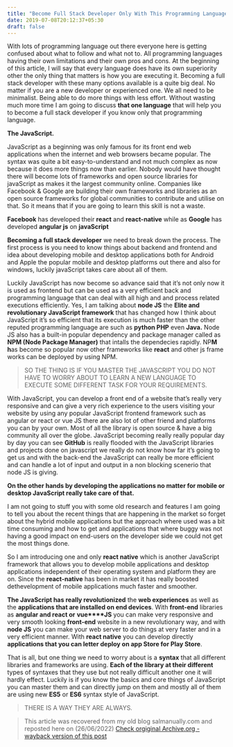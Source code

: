 ```yaml
---
title: "Become Full Stack Developer Only With This Programming Language"
date: 2019-07-08T20:12:37+05:30
draft: false
---
```


With lots of programming language out  there  everyone here is getting confused about what to follow and what not to. All programming languages having their own limitations and their own pros and cons. At the beginning of this article, <!--more-->I will say that every language does have its own superiority other the only thing that matters is how you are executing it. Becoming a full stack developer with these many options available is a quite big deal. No matter if you are a new developer or experienced one. We all need to be minimalist. Being able to do more things with less effort. Without wasting much more time I am going to discuss **that one language**  that will help you to become a full stack developer if you know only that programming language.  

**The JavaScript.**  

JavaScript as a beginning was only famous for its front end web applications when the internet and web browsers became popular. The syntax was quite a bit easy-to-understand and not much complex as now because it does more things now than earlier. Nobody would have thought there will become lots of frameworks and open source libraries for javaScript as makes it the largest community online. Companies like Facebook & Google are building their own frameworks and libraries as  an open  source frameworks for global communities to contribute and  utilise  on that. So it means that if you are going to learn this skill is not a waste.

**Facebook**  has developed  their  **react**  and  **react-native**  while as  **Google**  has developed  **angular js**  on  **javaScript**  

**Becoming a full stack developer**  we need to break down the process. The first process is you need to know things about backend and frontend and idea about developing mobile and desktop applications both for Android and Apple the popular mobile and desktop platforms out there and also for windows, luckily javaScript takes care about all of them.

Luckily  JavaScript has now become so advance said that it’s not only now it is used as frontend but can be used as a very efficient back and programming language that can deal with all high  and and  process related executions efficiently. Yes, I am talking about  **node JS**  the  **Elite and revolutionary JavaScript framework**  that has changed how I think about JavaScript it’s so efficient that its execution is much faster than the other reputed programming language are such as  **python PHP** even **Java.**  Node JS also has  a built-in  popular dependency and package manager called as  **NPM (Node Package Manager)**  that  intalls  the  dependecies  rapidly. NP**M h**as become so popular now other frameworks like  **react**  and other js  frame works  can be deployed by using NPM.  

> SO THE  THING  IS IF YOU MASTER THE JAVASCRIPT YOU DO NOT HAVE TO WORRY ABOUT TO LEARN A NEW LANGUAGE TO EXECUTE SOME DIFFERENT TASK FOR YOUR REQUIREMENTS.  

With JavaScript, you can develop a front end of a website that’s really very responsive and can give a very rich experience to the users visiting your website by using any popular JavaScript frontend framework such as angular or react or  vue  JS there are also  lot  of other friend and platforms you can by your own. Most of all the library is open source & have a big community all over the globe. JavaScript becoming really really popular day by day you can see  **GitHub**  is really flooded with the JavaScript libraries and projects done on javascript we really do not know how far it’s going to get us and with the back-end the JavaScript can really be more efficient and can handle a lot of input and output in a non blocking  scenerio  that node JS is giving.

**On the other hands by developing the applications no matter for mobile or desktop JavaScript really take care of that.**

I am not going to stuff you with some old research and features I am going to tell you about the recent things that are happening in the market so forget about the hybrid mobile applications but the approach where used was a bit time consuming and how to get and applications that where buggy was not having a good impact on end-users on the developer side we could not get the most things done.

So I am introducing one and only  **react native**  which is another JavaScript framework that allows you to develop mobile applications and desktop applications independent of their operating system and platform they are on. Since the  **react-native**  has been in  market  it has really boosted  dethevelopment  of mobile applications much faster and smoother.  

**The JavaScript has really revolutionized**  the  **web experiences**  as well as the  **applications that are installed on end devices**. With  **front-end**  libraries as  **angular and react or** **vue****JS**  you can make very responsive and very smooth looking  **front-end**  website in a new revolutionary way, and with  **node JS**  you can make your web server to do things at very faster and in a very efficient manner. With  **react native**  you can develop directly  **applications that you can letter deploy on app Store for Play Store**.

That is all, but one thing we need to worry about is a  **syntax**  that all different libraries and frameworks are using.  **Each of the library at their different**  types of syntaxes that they use but not really difficult another one it will hardly effect. Luckily is if you know the basics and core things of JavaScript you can master them and can directly jump on them and mostly all of them are using new  **ES5** or **ES6**  syntax style of JavaScript.  

> THERE IS A WAY THEY ARE ALWAYS.

> This article was recovered from my old blog salmanually.com and reposted here on (26/06/2022)
[Check orgiginal Archive.org - wayback version of this post](https://web.archive.org/web/20200814115047/https://salmanually.com/2019/07/08/become-full-stack-developer-only-with-this-programming-language/)
